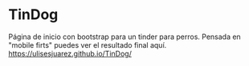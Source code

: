 # TinDog
Página de inicio con bootstrap para un tinder para perros.
Pensada en "mobile firts" puedes ver el resultado final aquí.
https://ulisesjuarez.github.io/TinDog/
